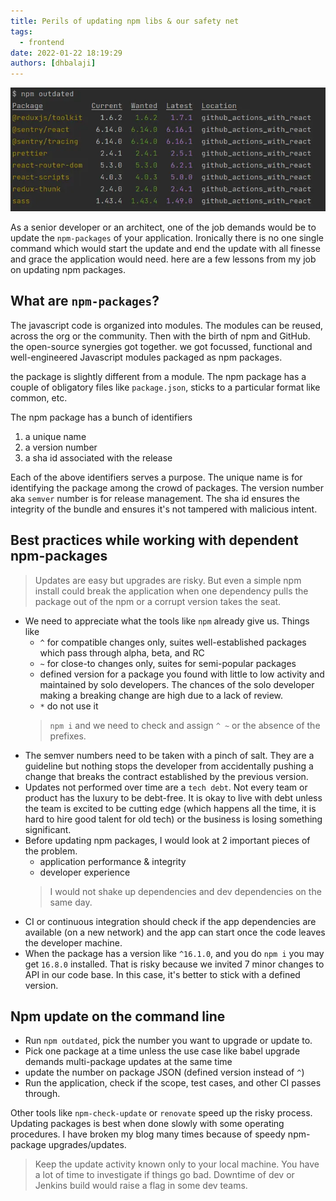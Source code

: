 ```yaml
---
title: Perils of updating npm libs & our safety net
tags:
  - frontend
date: 2022-01-22 18:19:29
authors: [dhbalaji]
---
```


![Do npm update](./assets/npm-update.webp)

As a senior developer or an architect, one of the job demands would be to update the `npm-packages` of your application. Ironically there is no one single command which would start the update and end the update with all finesse and grace the application would need. here are a few lessons from my job on updating npm packages.

 
 
## What are `npm-packages`?

The javascript code is organized into modules. The modules can be reused, across the org or the community. Then with the birth of npm and GitHub. the open-source synergies got together. we got focussed, functional and well-engineered Javascript modules packaged as npm packages.

the package is slightly different from a module. The npm package has a couple of obligatory files like `package.json`, sticks to a particular format like common, etc.

The npm package has a bunch of identifiers

1. a unique name
2. a version number
3. a sha id associated with the release

Each of the above identifiers serves a purpose. The unique name is for identifying the package among the crowd of packages. The version number aka `semver` number is for release management. The sha id ensures the integrity of the bundle and ensures it's not tampered with malicious intent.

## Best practices while working with dependent npm-packages

> Updates are easy but upgrades are risky. But even a simple npm install could break the application when one dependency pulls the package out of the npm or a corrupt version takes the seat.

- We need to appreciate what the tools like `npm` already give us. Things like 
  - `^` for compatible changes only, suites well-established packages which pass through alpha, beta, and RC
  - `~` for close-to changes only, suites for semi-popular packages
  - defined version for a package you found with little to low activity and maintained by solo developers. The chances of the solo developer making a breaking change are high due to a lack of review.
  - `*` do not use it
  > `npm i` and we need to check and assign `^ ~` or the absence of the prefixes.
- The semver numbers need to be taken with a pinch of salt. They are a guideline but nothing stops the developer from accidentally pushing a change that breaks the contract established by the previous version.
- Updates not performed over time are a `tech debt`. Not every team or product has the luxury to be debt-free. It is okay to live with debt unless the team is excited to be cutting edge (which happens all the time, it is hard to hire good talent for old tech) or the business is losing something significant.
- Before updating npm packages, I would look at 2 important pieces of the problem.
  - application performance & integrity
  - developer experience
  > I would not shake up dependencies and dev dependencies on the same day.
- CI or continuous integration should check if the app dependencies are available (on a new network) and the app can start once the code leaves the developer machine.
- When the package has a version like `^16.1.0`, and you do `npm i` you may get `16.8.0` installed. That is risky because we invited 7 minor changes to API in our code base. In this case, it's better to stick with a defined version.

## Npm update on the command line

- Run `npm outdated`, pick the number you want to upgrade or update to.
- Pick one package at a time unless the use case like babel upgrade demands multi-package updates at the same time
- update the number on package JSON (defined version instead of `^`)
- Run the application, check if the scope, test cases, and other CI passes through.

Other tools like `npm-check-update` or `renovate` speed up the risky process. Updating packages is best when done slowly with some operating procedures. I have broken my blog many times because of speedy npm-package upgrades/updates.

> Keep the update activity known only to your local machine. You have a lot of time to investigate if things go bad. Downtime of dev or Jenkins build would raise a flag in some dev teams.